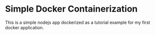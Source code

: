# Simple Docker Containerization
This is a simple nodejs app dockerized as a tutorial example for my first docker application.
